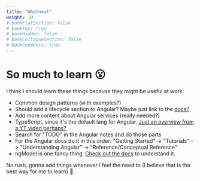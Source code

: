 ```yaml
---
title: "Whatnext"
weight: 10
# bookFlatSection: false
# bookToc: true
# bookHidden: false
# bookCollapseSection: false
# bookComments: true
---
```

# So much to learn 😮
I think I should learn these things because they might be useful at work:

* Common design patterns (with examples?)
* Should add a lifecycle section to Angular? Maybe just link to the [docs?](https://angular.io/guide/lifecycle-hooks)
* Add more content about Angular services (really needed?)
* TypeScript, since it's the default lang for Angular. [Just an overview from a YT video perhaps?](https://www.youtube.com/watch?v=BCg4U1FzODs)
* Search for "TODO" in the Angular notes and do those parts
* For the Angular docs do it in this order: "Getting Started" -> "Tutorials" -> "Understanding Angular" -> "Reference/Conceptual Reference"
* ngModel is one fancy thing. [Check out the docs](https://angular.io/api/forms/NgModel) to understand it.

No rush, gonna add things whenever I feel the need to (I believe that is the best way for me to learn) 🍃.